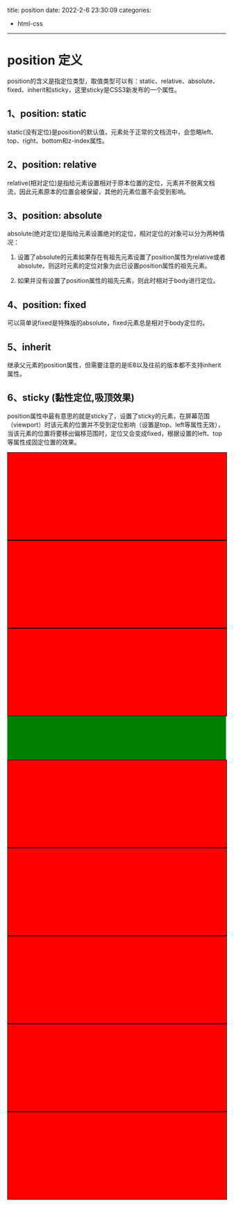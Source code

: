 title: position
date: 2022-2-6 23:30:09
categories:
- html-css
---
# position 定义 
position的含义是指定位类型，取值类型可以有：static、relative、absolute、fixed、inherit和sticky，这里sticky是CSS3新发布的一个属性。

## 1、position: static
static(没有定位)是position的默认值，元素处于正常的文档流中，会忽略left、top、right、bottom和z-index属性。

## 2、position: relative
relative(相对定位)是指给元素设置相对于原本位置的定位，元素并不脱离文档流，因此元素原本的位置会被保留，其他的元素位置不会受到影响。

## 3、position: absolute
absolute(绝对定位)是指给元素设置绝对的定位，相对定位的对象可以分为两种情况：

1. 设置了absolute的元素如果存在有祖先元素设置了position属性为relative或者absolute，则这时元素的定位对象为此已设置position属性的祖先元素。

2. 如果并没有设置了position属性的祖先元素，则此时相对于body进行定位。

## 4、position: fixed
可以简单说fixed是特殊版的absolute，fixed元素总是相对于body定位的。

## 5、inherit
继承父元素的position属性，但需要注意的是IE8以及往前的版本都不支持inherit属性。

## 6、sticky (黏性定位,吸顶效果)
position属性中最有意思的就是sticky了，设置了sticky的元素，在屏幕范围（viewport）时该元素的位置并不受到定位影响（设置是top、left等属性无效），当该元素的位置将要移出偏移范围时，定位又会变成fixed，根据设置的left、top等属性成固定位置的效果。

<!DOCTYPE html>
<html lang="en">
  <head>
    <meta charset="UTF-8" />
    <meta name="viewport" content="width=device-width, initial-scale=1.0" />
    <title>Document</title>
    <style>
      .top,
      .foot {
        width: 100%;
        height: 200px;
        background: red;
        border: 1px solid black;
      }
      .sticky {
        width: 100%;
        height: 100px;
        position: sticky;
        top: 0;
        background-color: green;
      }
    </style>
  </head>
  <body>
    <div class="top"></div>
    <div class="top"></div>
    <div class="top"></div>
    <div class="sticky"></div>
    <div class="foot"></div>
    <div class="foot"></div>
    <div class="foot"></div>
    <div class="foot"></div>
    <div class="foot"></div>
  </body>
</html>
